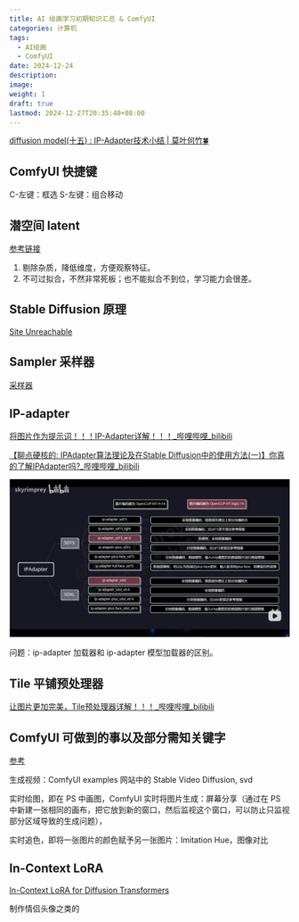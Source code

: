 ```yaml
---
title: AI 绘画学习初期知识汇总 & ComfyUI
categories: 计算机
tags:
  - AI绘画
  - ComfyUI
date: 2024-12-24
description: 
image: 
weight: 1
draft: true
lastmod: 2024-12-27T20:35:40+08:00
---
```

[diffusion model(十五) : IP-Adapter技术小结 | 莫叶何竹🍀](http://www.myhz0606.com/article/ip_adapter)

## ComfyUI 快捷键

C-左键：框选
S-左键：组合移动

## 潜空间 latent

[参考链接](https://zhuanlan.zhihu.com/p/666649803)

1. 剔除杂质，降低维度，方便观察特征。
2. 不可过拟合，不然非常死板；也不能拟合不到位，学习能力会很差。

## Stable Diffusion 原理

[Site Unreachable](https://stable-diffusion-art.com/how-stable-diffusion-work/)


## Sampler 采样器

[采样器](https://zhuanlan.zhihu.com/p/673899723)


## IP-adapter

[将图片作为提示词！！！IP-Adapter详解！！！\_哔哩哔哩\_bilibili](https://www.bilibili.com/video/BV1op421U7Ut/?spm_id_from=333.788.top_right_bar_window_custom_collection.content.click&vd_source=75f81845b7419e2244a942c2be195d61)

[【聊点硬核的: IPAdapter算法理论及在Stable Diffusion中的使用方法(一)】你真的了解IPAdapter吗?\_哔哩哔哩\_bilibili](https://www.bilibili.com/video/BV1aH4y127Mw/?spm_id_from=333.337.search-card.all.click&vd_source=75f81845b7419e2244a942c2be195d61)


![image.png](https://raw.githubusercontent.com/oLd-Y/PicGoPictures/main/20241225103235.png)

问题：ip-adapter 加载器和 ip-adapter 模型加载器的区别。

## Tile 平铺预处理器

[让图片更加完美，Tile预处理器详解！！！\_哔哩哔哩\_bilibili](https://www.bilibili.com/video/BV1Au4y1P79U/?spm_id_from=333.337.search-card.all.click&vd_source=75f81845b7419e2244a942c2be195d61)


## ComfyUI 可做到的事以及部分需知关键字

[参考](https://www.bilibili.com/video/BV1BMkgYiEAv?spm_id_from=333.788.videopod.episodes&vd_source=75f81845b7419e2244a942c2be195d61&p=10)

生成视频：ComfyUI examples 网站中的 Stable Video Diffusion, svd

实时绘图，即在 PS 中画图，ComfyUI 实时将图片生成：屏幕分享（通过在 PS 中新建一张相同的画布，把它放到新的窗口，然后监视这个窗口，可以防止只监视部分区域导致的生成问题），

实时追色，即将一张图片的颜色赋予另一张图片：Imitation Hue，图像对比


## In-Context LoRA

[In-Context LoRA for Diffusion Transformers](https://ali-vilab.github.io/In-Context-LoRA-Page/)

制作情侣头像之类的